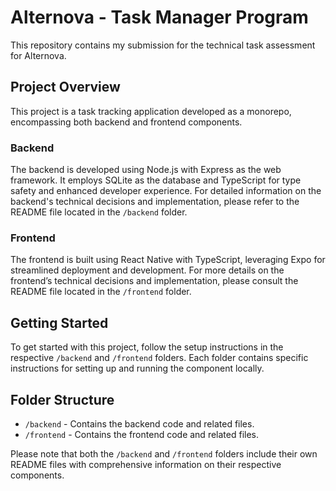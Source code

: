 # Alternova - Task Manager Program

This repository contains my submission for the technical task assessment for Alternova.

## Project Overview

This project is a task tracking application developed as a monorepo, encompassing both backend and frontend components.

### Backend

The backend is developed using Node.js with Express as the web framework. It employs SQLite as the database and TypeScript for type safety and enhanced developer experience. For detailed information on the backend's technical decisions and implementation, please refer to the README file located in the `/backend` folder.

### Frontend

The frontend is built using React Native with TypeScript, leveraging Expo for streamlined deployment and development. For more details on the frontend’s technical decisions and implementation, please consult the README file located in the `/frontend` folder.

## Getting Started

To get started with this project, follow the setup instructions in the respective `/backend` and `/frontend` folders. Each folder contains specific instructions for setting up and running the component locally.

## Folder Structure

- `/backend` - Contains the backend code and related files.
- `/frontend` - Contains the frontend code and related files.

Please note that both the `/backend` and `/frontend` folders include their own README files with comprehensive information on their respective components.